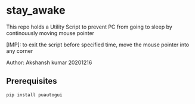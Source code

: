 # stay_awake
This repo holds a Utility Script to prevent PC from going to sleep
by continouusly moving mouse pointer

[IMP]: to exit the script before specified time, move the mouse pointer into any corner

Author: Akshansh kumar 20201216 

## Prerequisites
```
pip install puautogui
```
